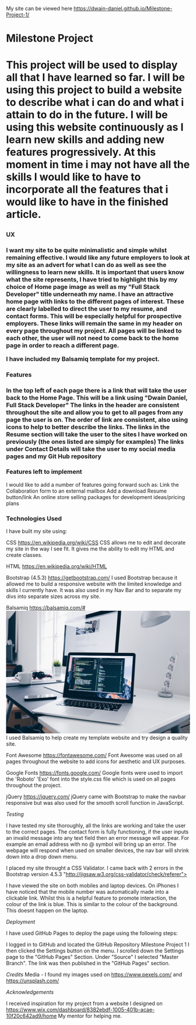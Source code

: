 My site can be viewed here https://dwain-daniel.github.io/Milestone-Project-1/ 

<h1> Milestone Project <h1>

This project will be used to display all that I have learned so far. I will be using this project to build a website to describe what i can do and what i attain to do in the future. 
I will be using this website continuously as I learn new skills and adding new features progressively. At this moment in time i may not have all the skills
I would like to have to incorporate all the features that i would like to have in the finished article.

<h3> UX <h3>

I want my site to be quite minimalistic and simple whilst remaining effective. 
I would like any future employers to look at my site as an advert for what I can do as well as see the willingness to learn new skills.
It is important that users know what the site represents, I have tried to highlight this by my choice of Home page image as well as 
my "Full Stack Developer" title underneath my name. 
I have an attractive home page with links to the different pages of interest. These are clearly labelled to direct the user to my resume, and contact forms. This will be 
especially helpful for prospective employers. 
These links will remain the same in my header on every page throughout my project. All pages will be linked to each other, the user will not need to come back to the home page in order to reach a different page. 

I have included my Balsamiq template for my project. 

<h3>Features<h3>

In the top left of each page there is a link that will take the user back to the Home Page. This will be a link using "Dwain Daniel, Full Stack Developer"
The links in the header are consistent throughout the site and allow you to get to all pages from any page the user is on. The order of link are consistent, also using icons to 
help to better describe the links.
The links in the Resume section will take the user to the sites I have worked on previously (the ones listed are simply for examples)
The links under Contact Details will take the user to my social media pages and my Git Hub repository


<h3>Features left to implement</h3>

I would like to add a number of features going forward such as: 
Link the Collaboration form to an external mailbox
Add a download Resume button/link
An online store selling packages for development ideas/pricing plans

<h3> Technologies Used </h3>

I have built my site using: 

CSS https://en.wikipedia.org/wiki/CSS 
CSS allows me to edit and decorate my site in the way I see fit. It gives me the ability to edit my HTML and create classes.

HTML https://en.wikipedia.org/wiki/HTML 

Bootstrap (4.5.3) https://getbootstrap.com/ 
I used Bootstrap because it allowed me to build a responsive website with the limited knowledge and skills I currently have. It was also used in my Nav Bar and
to separate my divs into separate sizes across my site. 

Balsamiq https://balsamiq.com/# <img src="assets/images/hero.jpg">
I used Balsamiq to help create my template website and try design a quality site. 

Font Awesome https://fontawesome.com/ 
Font Awesome was used on all pages throughout the website to add icons for aesthetic and UX purposes.

Google Fonts https://fonts.google.com/
Google fonts were used to import the 'Roboto' 'Exo' font into the style.css file which is used on all pages throughout the project.

jQuery https://jquery.com/ 
jQuery came with Bootstrap to make the navbar responsive but was also used for the smooth scroll function in JavaScript.

*Testing* 

I have tested my site thoroughly, all the links are working and take the user to the correct pages. 
The contact form is fully functioning, if the user inputs an invalid message into any text field then an error message will appear. For example an
 email address with no @ symbol will bring up an error.
The webpage will respond when used on smaller devices, the nav bar will shrink down into a drop down menu. 

I placed my site throught a CSS Validator. I came back with 2 errors in the Bootstrap version 4.5.3 "http://jigsaw.w3.org/css-validator/check/referer">

I have viewed the site on both mobiles and laptop devices. On iPhones I have noticed that the mobile number was automatically made into a clickable link.
Whilst this is a helpful feature to promote interaction, the colour of the link is blue. This is similar to the colour of the background. This doesnt happen on the laptop.

*Deployment*

I have used GitHub Pages to deploy the page using the following steps:

I logged in to GitHub and located the GitHub Repository Milestone Project 1
I then clicked the Settings button on the menu.
I scrolled down the Settings page to the "GitHub Pages" Section.
Under "Source" I selected "Master Branch".
The link was then published in the "GitHub Pages" section.

*Credits*
Media - I found my images used on https://www.pexels.com/ and https://unsplash.com/  

*Acknowledgements* 

I received inspiration for my project from a website I designed on https://www.wix.com/dashboard/8382ebdf-1005-401b-acae-10f20c642ad9/home
My mentor for helping me.  
